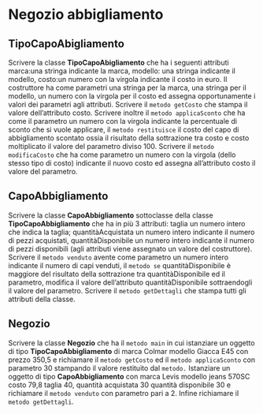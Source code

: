 # Negozio abbigliamento

## TipoCapoAbigliamento

Scrivere la classe **TipoCapoAbigliamento** che ha i seguenti attributi marca:una
stringa indicante la marca, modello: una stringa indicante il modello, costo:un
numero con la virgola indicante il costo in euro. Il costruttore ha come parametri
una stringa per la marca, una stringa per il modello, un numero con la virgola per il
costo ed assegna opportunamente i valori dei parametri agli attributi. Scrivere il
`metodo getCosto` che stampa il valore dell’attributo costo. Scrivere inoltre il `metodo
applicaSconto` che ha come il parametro un numero con la virgola indicante la
percentuale di sconto che si vuole applicare, il `metodo restituisce` il costo del capo di
abbigliamento scontato ossia il risultato della sottrazione tra costo e costo
moltiplicato il valore del parametro diviso 100. Scrivere il `metodo modificaCosto`
che ha come parametro un numero con la virgola (dello stesso tipo di costo)
indicante il nuovo costo ed assegna all’attributo costo il valore del parametro.

## CapoAbbigliamento

Scrivere la classe **CapoAbbigliamento** sottoclasse della classe
**TipoCapoAbbigliamento** che ha in più 3 attributi: taglia un numero intero che indica
la taglia; quantitàAcquistata un numero intero indicante il numero di pezzi
acquistati, quantitàDisponibile un numero intero indicante il numero di pezzi
disponibili (agli attributi viene assegnato un valore del costruttore). Scrivere il
`metodo venduto` avente come parametro un numero intero indicante il numero di
capi venduti, il `metodo se` quantitàDisponibile è maggiore del risultato della
sottrazione tra quantitàDisponibile ed il parametro, modifica il valore dell’attributo
quantitàDisponibile sottraendogli il valore del parametro. Scrivere il `metodo
getDettagli` che stampa tutti gli attributi della classe.

## Negozio

Scrivere la classe **Negozio** che ha il `metodo main` in cui istanziare un oggetto di tipo
**TipoCapoAbbigliamento** di marca Colmar modello Giacca E45 con prezzo 350,5 e
richiamare il `metodo getCosto` ed il `metodo applicaSconto` con parametro 30
stampando il valore restituito dal `metodo.` Istanziare un oggetto di tipo
**CapoAbbigliamento** con marca Levis modello jeans 570SC costo 79,8 taglia 40,
quantità acquistata 30 quantità disponibile 30 e richiamare il `metodo venduto` con
parametro pari a 2. Infine richiamare il `metodo getDettagli`.

